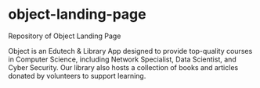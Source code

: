 # object-landing-page

Repository of Object Landing Page

Object is an Edutech & Library App designed to provide top-quality courses in Computer Science, including Network Specialist, Data Scientist, and Cyber Security. Our library also hosts a collection of books and articles donated by volunteers to support learning.
